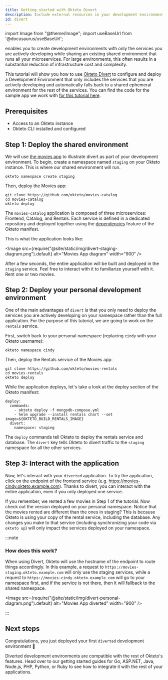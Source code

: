```yaml
---
title: Getting started with Okteto Divert
description: Include external resources in your development environments
id: divert
---
```


import Image from "@theme/Image";
import useBaseUrl from '@docusaurus/useBaseUrl';

 enables you to create development environments with only the services you are actively developing while sharing an existing shared environment that runs all your microservices. For large environments, this often results in a substantial reduction of infrastructure cost and complexity.

This tutorial will show you how to use [Okteto Divert](/docs/reference/okteto-manifest#divert) to configure and deploy a Development Environment that only includes the services that you are actively developing and automatically falls back to a shared ephemeral environment for the rest of the services. You can find the code for the sample app we work with [for this tutorial here](https://github.com/okteto/movies-catalog).

## Prerequisites
- Access to an Okteto instance
- Okteto CLI installed and configured

## Step 1: Deploy the shared environment

We will use [the movies app](https://github.com/okteto/movies-catalog) to illustrate divert as part of your development environment.  To begin, create a namespace named `staging` on your Okteto instance. This is where our shared environment will run.

```
okteto namespace create staging
```

Then, deploy the Movies app:

```
git clone https://github.com/okteto/movies-catalog
cd movies-catalog
okteto deploy
```
The `movies-catalog` application is composed of three microservices: Frontend, Catalog, and Rentals. Each service is defined in a dedicated repository and deployed together using the [dependencies](/docs/reference/okteto-manifest#divert) feature of the Okteto manifest. 

This is what the application looks like:

 <Image
    src={require("@site/static/img/divert-staging-diagram.png").default}
    alt="Movies App diagram"
    width="900"
  />

After a few seconds, the entire application will be built and deployed in the `staging` service. Feel free to interact with it to familiarize yourself with it.  Rent one or two movies.


## Step 2: Deploy your personal development environment

One of the main advantages of `divert` is that you only need to deploy the services you are actively developing on your namespace rather than the full application. For the purpose of this tutorial, we are going to work on the `rentals` service.

First, switch back to your personal namespace (replacing `cindy` with your Okteto username):

```
okteto namespace cindy
```

Then, deploy the Rentals service of the Movies app:
```
git clone https://github.com/okteto/movies-rentals
cd movies-rentals
okteto deploy
```

While the application deploys, let's take a look at the deploy section of the Okteto manifest:
```
deploy:
  commands:
    - okteto deploy -f mongodb-compose.yml
    - helm upgrade --install rentals chart --set image=${OKTETO_BUILD_RENTALS_IMAGE}
  divert:
    namespace: staging
``` 

The `deploy` commands tell Okteto to deploy the rentals service and database. The `divert` key tells Okteto to divert traffic to the `staging` namespace for all the other services. 


## Step 3: Interact with the application

Now, let's interact with your `diverted` application. To try the application, click on the endpoint of the frontend service (e.g. https://movies-cindy.okteto.example.com). Thanks to divert, you can interact with the entire application, even if you only deployed one service.

If you remember, we rented a few movies in Step 1 of the tutorial. Now check out the version deployed on your personal namespace. Notice that the movies rented are different than the ones in staging? This is because Okteto is using your copy of the rental service, including the database. Any changes you make to that service (including synchronizing your code via `okteto up`) will only impact the services deployed on your namespace.

:::note
### How does this work?
When using Divert, Okteto will use the hostname of the endpoint to route things accordingly. In this example, a request to `https://movies-staging.okteto.example.com` will only use the staging services, while a request to `https://movies-cindy.okteto.example.com` will go to your namespace first, and if the service is not there, then it will fallback to the shared namespace.

<Image
    src={require("@site/static/img/divert-personal-diagram.png").default}
    alt="Movies App diverted"
    width="900"
  />
  
:::

## Next steps
Congratulations, you just deployed your first `diverted` development environment 🚀

Diverted development environments are compatible with the rest of Okteto's features. Head over to our getting started guides for Go, ASP.NET, Java, Node.js, PHP, Python, or Ruby to see how to integrate it with the rest of your applications.
